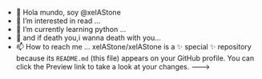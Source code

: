 - 👋 Hola mundo, soy @xelAStone
- 👀 I’m interested in read ...
- 🌱 I’m currently learning python ...
- 💞️ and if death you,i wanna death with you...
- 📫 How to reach me ...
xelAStone/xelAStone is a ✨ special ✨ repository because its `README.md` (this file) appears on your GitHub profile.
You can click the Preview link to take a look at your changes.
--->
